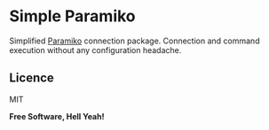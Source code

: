 # Simple Paramiko

Simplified [Paramiko](https://github.com/paramiko/paramiko) connection package. Connection and command execution without any configuration headache.



Licence
----
MIT

**Free Software, Hell Yeah!**